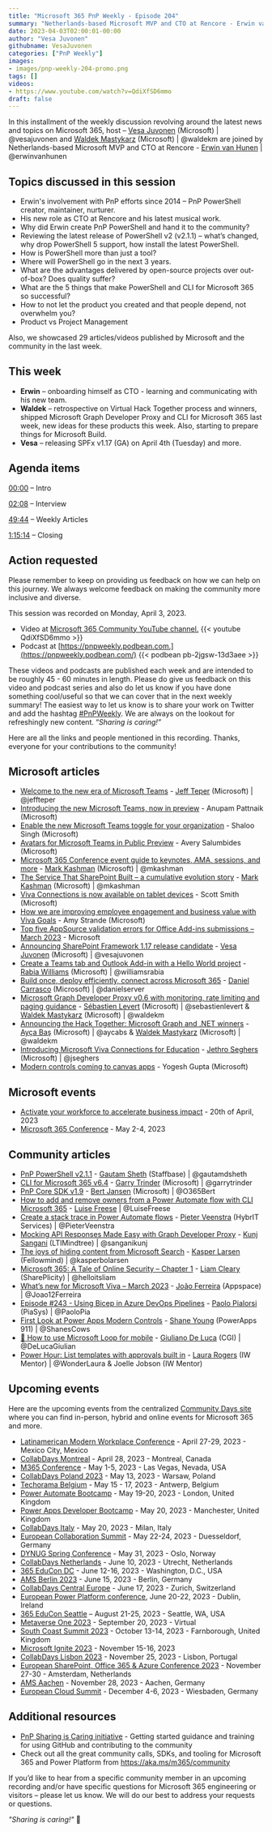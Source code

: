```yaml
---
title: "Microsoft 365 PnP Weekly - Episode 204"
summary: "Netherlands-based Microsoft MVP and CTO at Rencore - Erwin van Hunen, joins Microsoft’s Vesa Juvonen and Waldek Mastykarz in a discussion on Erwin’s new role at Rencore, his involvement in the community including the creation of PnP PowerShell, plus 29 articles/videos."
date: 2023-04-03T02:00:01-00:00
author: "Vesa Juvonen"
githubname: VesaJuvonen
categories: ["PnP Weekly"]
images:
- images/pnp-weekly-204-promo.png
tags: []
videos:
- https://www.youtube.com/watch?v=QdiXfSD6mmo
draft: false
---
```

 
In this installment of the weekly discussion revolving around the latest news and topics on Microsoft 365, host – [Vesa Juvonen](http://twitter.com/vesajuvonen) (Microsoft) | @vesajuvonen and [Waldek Mastykarz](http://twitter.com/waldekm) (Microsoft) | @waldekm are joined by Netherlands-based Microsoft MVP and CTO at Rencore - [Erwin van Hunen](https://twitter.com/erwinvanhunen) \| @erwinvanhunen

## Topics discussed in this session

* Erwin's involvement with PnP efforts since 2014 – PnP PowerShell creator, maintainer, nurturer.
* His new role as CTO at Rencore and his latest musical work. 
* Why did Erwin create PnP PowerShell and hand it to the community?
* Reviewing the latest release of PowerShell v2 (v2.1.1) – what’s changed, why drop PowerShell 5 support, how install the latest PowerShell.
* How is PowerShell more than just a tool?
* Where will PowerShell go in the next 3 years.
* What are the advantages delivered by open-source projects over out-of-box? Does quality suffer?
* What are the 5 things that make PowerShell and CLI for Microsoft 365 so successful?
* How to not let the product you created and that people depend, not overwhelm you?
* Product vs Project Management

Also, we showcased 29 articles/videos published by Microsoft and the community in the last week.

## This week

* **Erwin** – onboarding himself as CTO - learning and communicating with his new team.
* **Waldek** – retrospective on Virtual Hack Together process and winners, shipped Microsoft Graph Developer Proxy and CLI for Microsoft 365 last week, new ideas for these products this week. Also, starting to prepare things for Microsoft Build.
* **Vesa** – releasing SPFx v1.17 (GA) on April 4th (Tuesday) and more.

## Agenda items

[00:00](https://youtu.be/QdiXfSD6mmo?t=0) – Intro

[02:08](https://youtu.be/QdiXfSD6mmo?t=128) – Interview

[49:44](https://youtu.be/QdiXfSD6mmo?t=2961) – Weekly Articles

[1:15:14](https://youtu.be/QdiXfSD6mmo?t=4514) – Closing

## Action requested

Please remember to keep on providing us feedback on how we can help on this journey. We always welcome feedback on making the community more inclusive and diverse.

This session was recorded on Monday, April 3, 2023.

*   Video at [Microsoft 365 Community YouTube channel.](https://aka.ms/m365pnp-videos)
    {{< youtube QdiXfSD6mmo >}}
*   Podcast at [https://pnpweekly.podbean.com.](https://pnpweekly.podbean.com/) 
    {{< podbean pb-2jgsw-13d3aee >}}

These videos and podcasts are published each week and are intended to be roughly 45 - 60 minutes in length.  Please do give us feedback on this video and podcast series and also do let us know if you have done something cool/useful so that we can cover that in the next weekly summary! The easiest way to let us know is to share your work on Twitter and add the hashtag [#PnPWeekly](https://twitter.com/search?q=%23pnpweekly). We are always on the lookout for refreshingly new content. “_Sharing is caring!”_ 

Here are all the links and people mentioned in this recording. Thanks, everyone for your contributions to the community!

## Microsoft articles

* [Welcome to the new era of Microsoft Teams](https://www.microsoft.com/microsoft-365/blog/2023/03/27/welcome-to-the-new-era-of-microsoft-teams/) - [Jeff Teper](https://twitter.com/jeffteper) (Microsoft) | @jeffteper
* [Introducing the new Microsoft Teams, now in preview](https://techcommunity.microsoft.com/t5/microsoft-teams-blog/introducing-the-new-microsoft-teams-now-in-preview/ba-p/3774406) - Anupam Pattnaik (Microsoft)
* [Enable the new Microsoft Teams toggle for your organization](https://techcommunity.microsoft.com/t5/microsoft-teams-blog/enable-the-new-microsoft-teams-toggle-for-your-organization/ba-p/3781345) - Shaloo Singh (Microsoft)
* [Avatars for Microsoft Teams in Public Preview](https://techcommunity.microsoft.com/t5/microsoft-teams-blog/avatars-for-microsoft-teams-in-public-preview/ba-p/3774421) - Avery Salumbides (Microsoft)
* [Microsoft 365 Conference event guide to keynotes, AMA, sessions, and more](https://techcommunity.microsoft.com/t5/microsoft-sharepoint-blog/microsoft-365-conference-event-guide-to-keynotes-ama-sessions/ba-p/3780314) - [Mark Kashman](https://twitter.com/mkashman) (Microsoft) | @mkashman
* [The Service That SharePoint Built – a cumulative evolution story](https://techcommunity.microsoft.com/t5/microsoft-sharepoint-blog/the-service-that-sharepoint-built-a-cumulative-evolution-story/ba-p/3780245) - [Mark Kashman](https://twitter.com/mkashman) (Microsoft) | @mkashman
* [Viva Connections is now available on tablet devices](https://techcommunity.microsoft.com/t5/microsoft-viva-blog/viva-connections-is-now-available-on-tablet-devices/ba-p/3775718) - Scott Smith (Microsoft)
* [How we are improving employee engagement and business value with Viva Goals](https://techcommunity.microsoft.com/t5/microsoft-viva-blog/how-we-are-improving-employee-engagement-and-business-value-with/ba-p/3782418) - Amy Strande (Microsoft)
* [Top five AppSource validation errors for Office Add-ins submissions – March 2023](https://devblogs.microsoft.com/microsoft365dev/top-five-appsource-validation-errors-for-office-add-ins-submissions-march-2023/) - Microsoft
* [Announcing SharePoint Framework 1.17 release candidate](https://devblogs.microsoft.com/microsoft365dev/announcing-sharepoint-framework-1-17-release-candidate/) - [Vesa Juvonen](https://twitter.com/vesajuvonen) (Microsoft) | @vesajuvonen
* [Create a Teams tab and Outlook Add-in with a Hello World project](https://devblogs.microsoft.com/microsoft365dev/create-a-teams-tab-and-outlook-add-in-with-a-hello-world-project/) - [Rabia Williams](https://twitter.com/williamsrabia) (Microsoft) | @williamsrabia
* [Build once, deploy efficiently, connect across Microsoft 365](https://devblogs.microsoft.com/microsoft365dev/build-once-deploy-efficiently-connect-across-microsoft-365/) - [Daniel Carrasco](https://twitter.com/danielserver) (Microsoft) | @danielserver
* [Microsoft Graph Developer Proxy v0.6 with monitoring, rate limiting and paging guidance](https://devblogs.microsoft.com/microsoft365dev/microsoft-graph-developer-proxy-v0-6-monitoring-rate-limiting-paging-guidance/) - [Sébastien Levert](https://twitter.com/sebastienlevert) (Microsoft) | @sebastienlevert & [Waldek Mastykarz](https://twitter.com/waldekm) (Microsoft) | @waldekm
* [Announcing the Hack Together: Microsoft Graph and .NET winners](https://devblogs.microsoft.com/microsoft365dev/announcing-the-hack-together-microsoft-graph-and-net-winners/) - [Ayça Baş](https://twitter.com/aycabs) (Microsoft) | @aycabs & [Waldek Mastykarz](https://twitter.com/waldekm) (Microsoft) | @waldekm
* [Introducing Microsoft Viva Connections for Education](https://techcommunity.microsoft.com/t5/education-blog/introducing-microsoft-viva-connections-for-education/ba-p/3774464) - [Jethro Seghers](https://twitter.com/jseghers) (Microsoft) | @jseghers
* [Modern controls coming to canvas apps](https://powerapps.microsoft.com/blog/modern-controls-coming-to-canvas-apps/) - Yogesh Gupta (Microsoft)

## Microsoft events

* [Activate your workforce to accelerate business impact](https://msvivasummit.eventcore.com/?ocid=cmmsrsdhi5a&culture=en-us&country=us) - 20th of April, 2023
* [Microsoft 365 Conference](https://m365conf.com/) - May 2-4, 2023

## Community articles

* [PnP PowerShell v2.1.1](https://pnp.github.io/blog/pnp-powershell/pnp-powershell-v2-1-1/) - [Gautam Sheth](https://twitter.com/gautamdsheth) (Staffbase) | @gautamdsheth
* [CLI for Microsoft 365 v6.4](https://pnp.github.io/blog/cli-for-microsoft-365/cli-for-microsoft-365-v6-4/) - [Garry Trinder](https://twitter.com/garrytrinder) (Microsoft) | @garrytrinder
* [PnP Core SDK v1.9](https://pnp.github.io/blog/pnp-core-sdk/pnp-core-sdk-v1-9/) - [Bert Jansen](https://twitter.com/O365Bert) (Microsoft) | @O365Bert
* [How to add and remove owners from a Power Automate flow with CLI Microsoft 365](https://pnp.github.io/blog/post/how-to-add-or-remove-owners-from-a-power-automate-flow-with-cli-microsoft365/) - [Luise Freese](https://twitter.com/LuiseFreese) | @LuiseFreese
* [Create a stack trace in Power Automate flows](https://sharepains.com/2023/03/31/create-a-stack-trace-in-power-automate-flows/) - [Pieter Veenstra](https://twitter.com/PieterVeenstra) (HybrIT Services) | @PieterVeenstra
* [Mocking API Responses Made Easy with Graph Developer Proxy](https://kunjsangani.com/2023/04/mocking-api-responses-made-easy-with-graph-developer-proxy/) - [Kunj Sangani](https://twitter.com/sanganikunj) (LTIMindtree) | @sanganikunj
* [The joys of hiding content from Microsoft Search](https://ms365thinking.blogspot.com/2023/03/the-joys-of-hiding-content-from.html) - [Kasper Larsen](https://twitter.com/kasperbolarsen) (Fellowmind) | @kasperbolarsen
* [Microsoft 365: A Tale of Online Security – Chapter 1](https://helloitsliam.com/2023/03/28/microsoft-365-a-tale-of-online-security-chapter-1/) - [Liam Cleary](https://twitter.com/helloitsliam) (SharePlicity) | @helloitsliam
* [What’s new for Microsoft Viva – March 2023](https://teams.handsontek.net/2023/04/03/whats-new-microsoft-viva-march-2023/) - [João Ferreira](https://twitter.com/Joao12Ferreira) (Appspace) | @Joao12Ferreira
* [Episode #243 - Using Bicep in Azure DevOps Pipelines](https://www.youtube.com/watch?v=XPg39MzQYYE) - [Paolo Pialorsi](https://twitter.com/PaoloPia) (PiaSys) | @PaoloPia
* [First Look at Power Apps Modern Controls](https://www.youtube.com/watch?v=8JI_NSuIQTI) - [Shane Young](https://twitter.com/ShanesCows) (PowerApps 911) | @ShanesCows
* [📲 How to use Microsoft Loop for mobile](https://www.youtube.com/watch?v=bD8sZrcGvIQ) - [Giuliano De Luca](https://twitter.com/DeLucaGiulian) (CGI) | @DeLucaGiulian
* [Power Hour: List templates with approvals built in](https://www.youtube.com/watch?v=jukhVSic3Fw) - [Laura Rogers](https://twitter.com/WonderLaura) (IW Mentor) | @WonderLaura & Joelle Jobson (IW Mentor)

## Upcoming events

Here are the upcoming events from the centralized [Community Days site](https://communitydays.org/events?when=upcoming) where you can find in-person, hybrid and online events for Microsoft 365 and more.

* [Latinamerican Modern Workplace Conference](https://www.communitydays.org/event/2023-04-27/get-cslatam-conference-2023) - April 27-29, 2023 - Mexico City, Mexico
* [CollabDays Montreal](https://www.collabdays.org/2023-montreal/) - April 28, 2023 - Montreal, Canada
* [M365 Conference](https://m365conf.com/#!/) - May 1-5, 2023 - Las Vegas, Nevada, USA
* [CollabDays Poland 2023](https://www.communitydays.org/event/2023-05-13/collabdays-poland-2023) - May 13, 2023 - Warsaw, Poland
* [Techorama Belgium](https://www.techorama.be/) - May 15 - 17, 2023 - Antwerp, Belgium
* [Power Automate Bootcamp](https://www.communitydays.org/event/2023-05-19/power-automate-bootcamp-2023) - May 19-20, 2023 - London, United Kingdom
* [Power Apps Developer Bootcamp](https://www.communitydays.org/event/2023-05-20/power-apps-developer-bootcamp) - May 20, 2023 - Manchester, United Kingdom
* [CollabDays Italy](https://www.collabdays.org/2023-italy/) - May 20, 2023 - Milan, Italy
* [European Collaboration Summit](https://www.collabsummit.eu/) - May 22-24, 2023 - Duesseldorf, Germany
* [DYNUG Spring Conference](https://www.communitydays.org/event/2023-05-31/dynug-spring-conference) - May 31, 2023 - Oslo, Norway
* [CollabDays Netherlands](https://www.communitydays.org/event/2023-06-10/collabdays-netherlands-2023) - June 10, 2023 - Utrecht, Netherlands
* [365 EduCon DC](https://365educon.com/DC/) - June 12-16, 2023 - Washington, D.C., USA
* [AMS Berlin 2023](https://www.communitydays.org/event/2023-06-15/amsberlin-2023) - June 15, 2023 - Berlin, Germany
* [CollabDays Central Europe](https://www.collabdays.org/2023-ce/) - June 17, 2023 - Zurich, Switzerland
* [European Power Platform conference](https://www.sharepointeurope.com/european-power-platform-conference/), June 20-22, 2023 - Dublin, Ireland
* [365 EduCon Seattle](https://365educon.com/Seattle/) – August 21-25, 2023 - Seattle, WA, USA
* [Metaverse One 2023](https://www.communitydays.org/event/2023-09-20/metaverse-one-2023) - September 20, 2023 - Virtual
* [South Coast Summit 2023](https://www.southcoastsummit.com/) - October 13-14, 2023 - Farnborough, United Kingdom
* [Microsoft Ignite 2023](https://ignite.microsoft.com/) - November 15-16, 2023
* [CollabDays Lisbon 2023](https://www.collabdays.org/2023-lisbon/) - November 25, 2023 - Lisbon, Portugal
* [European SharePoint, Office 365 & Azure Conference 2023](https://www.sharepointeurope.com/) - November 27-30 - Amsterdam, Netherlands
* [AMS Aachen](https://www.communitydays.org/event/2023-11-28/ams-aachen) - November 28, 2023 - Aachen, Germany
* [European Cloud Summit](https://www.cloudsummit.eu/) - December 4-6, 2023 - Wiesbaden, Germany

## Additional resources

* [PnP Sharing is Caring initiative](https://aka.ms/sharing-is-caring) - Getting started guidance and training for using GitHub and contributing to the community
* Check out all the great community calls, SDKs, and tooling for Microsoft 365 and Power Platform from <https://aka.ms/m365/community>

If you’d like to hear from a specific community member in an upcoming recording and/or have specific questions for Microsoft 365 engineering or visitors – please let us know. We will do our best to address your requests or questions.

_"Sharing is caring!"_ 🧡

